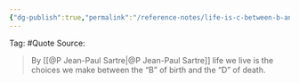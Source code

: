 ```yaml
---
{"dg-publish":true,"permalink":"/reference-notes/life-is-c-between-b-and-d-birth-death-choices/"}
---
```



Tag: #Quote 
Source: 

>By [[@P Jean-Paul Sartre\|@P Jean-Paul Sartre]]
> life we live is the choices we make between the “B” of birth and the “D” of death.